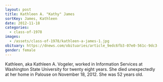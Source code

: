 ```yaml
---
layout: post
title: Kathleen A. "Kathy" James
sortKey: James, Kathleen
date: 2012-11-18
categories:
  - class-of-1978
images:
  - /assets/class-of-1978/kathleen-a-james-1.jpg
obituary: https://dnews.com/obituaries/article_9edc6fb3-07e0-561c-9dc3-b37c5a4a22f7.html
gender: female
---
```


Kathleen, aka Kathleen A. Vogeler, worked in Information Services at Washington State University for twenty eight years. She died unexpectedly at her home in Palouse on November 18, 2012. She was 52 years old.
